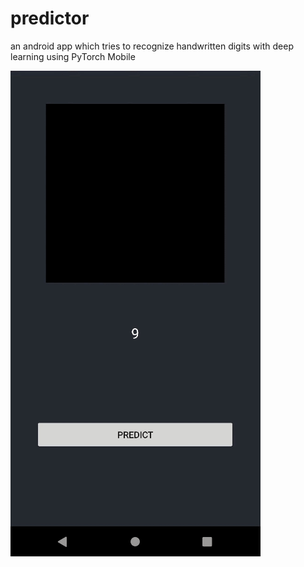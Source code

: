 # predictor
an android app which tries to recognize handwritten digits with deep learning using PyTorch Mobile

![](demo.gif)
